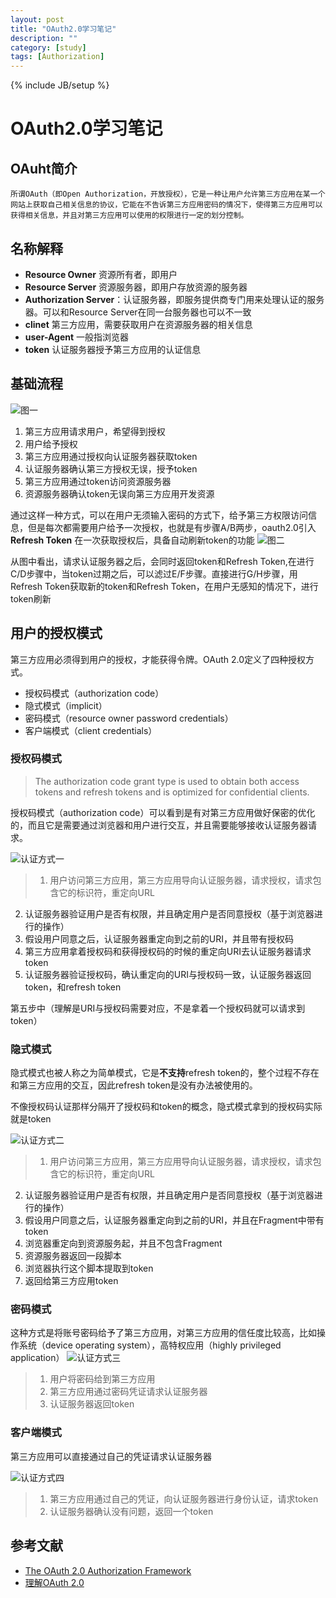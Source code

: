 ```yaml
---
layout: post
title: "OAuth2.0学习笔记"
description: ""
category: [study]
tags: [Authorization]
---
```

{% include JB/setup %}

# OAuth2.0学习笔记

## OAuht简介

	所谓OAuth（即Open Authorization，开放授权），它是一种让用户允许第三方应用在某一个网站上获取自己相关信息的协议，它能在不告诉第三方应用密码的情况下，使得第三方应用可以获得相关信息，并且对第三方应用可以使用的权限进行一定的划分控制。


## 名称解释

* **Resource Owner** 资源所有者，即用户
* **Resource Server** 资源服务器，即用户存放资源的服务器
* **Authorization Server**：认证服务器，即服务提供商专门用来处理认证的服务器。可以和Resource Server在同一台服务器也可以不一致
* **clinet** 第三方应用，需要获取用户在资源服务器的相关信息
* **user-Agent** 一般指浏览器
* **token** 认证服务器授予第三方应用的认证信息


## 基础流程

![图一](http://7xs9oq.com1.z0.glb.clouddn.com/ssd6aafc922276191e63b1d655197b7a22.png-960.jpg)

1. 第三方应用请求用户，希望得到授权
2. 用户给予授权
3. 第三方应用通过授权向认证服务器获取token
4. 认证服务器确认第三方授权无误，授予token
5. 第三方应用通过token访问资源服务器
6. 资源服务器确认token无误向第三方应用开发资源

通过这样一种方式，可以在用户无须输入密码的方式下，给予第三方权限访问信息，但是每次都需要用户给予一次授权，也就是有步骤A/B两步，oauth2.0引入**Refresh Token** 在一次获取授权后，具备自动刷新token的功能
![图二](http://7xs9oq.com1.z0.glb.clouddn.com/sse2c71001d219ff9ad11f898f6c82218e.png-960.jpg)

从图中看出，请求认证服务器之后，会同时返回token和Refresh Token,在进行C/D步骤中，当token过期之后，可以滤过E/F步骤。直接进行G/H步骤，用Refresh Token获取新的token和Refresh Token，在用户无感知的情况下，进行token刷新

## 用户的授权模式
第三方应用必须得到用户的授权，才能获得令牌。OAuth 2.0定义了四种授权方式。

* 授权码模式（authorization code）
* 隐式模式（implicit）
* 密码模式（resource owner password credentials）
* 客户端模式（client credentials）

### 授权码模式

> The authorization code grant type is used to obtain both access
   tokens and refresh tokens and is optimized for confidential clients.

授权码模式（authorization code）可以看到是有对第三方应用做好保密的优化的，而且它是需要通过浏览器和用户进行交互，并且需要能够接收认证服务器请求。

![认证方式一](http://7xs9oq.com1.z0.glb.clouddn.com/ss385ced73a4409438415fd438640abc85.png-960.jpg)



>1. 用户访问第三方应用，第三方应用导向认证服务器，请求授权，请求包含它的标识符，重定向URL
2. 认证服务器验证用户是否有权限，并且确定用户是否同意授权（基于浏览器进行的操作）
3. 假设用户同意之后，认证服务器重定向到之前的URI，并且带有授权码
4. 第三方应用拿着授权码和获得授权码的时候的重定向URI去认证服务器请求token
5. 认证服务器验证授权码，确认重定向的URI与授权码一致，认证服务器返回token，和refresh token

第五步中（理解是URI与授权码需要对应，不是拿着一个授权码就可以请求到token）

### 隐式模式

隐式模式也被人称之为简单模式，它是**不支持**refresh token的，整个过程不存在和第三方应用的交互，因此refresh token是没有办法被使用的。

不像授权码认证那样分隔开了授权码和token的概念，隐式模式拿到的授权码实际就是token


![认证方式二](http://7xs9oq.com1.z0.glb.clouddn.com/ss65c80e415d39734f43ab9a276ab41fb6.png-960.jpg)

>1. 用户访问第三方应用，第三方应用导向认证服务器，请求授权，请求包含它的标识符，重定向URL
2. 认证服务器验证用户是否有权限，并且确定用户是否同意授权（基于浏览器进行的操作）
3. 假设用户同意之后，认证服务器重定向到之前的URI，并且在Fragment中带有token
4. 浏览器重定向到资源服务起，并且不包含Fragment
5. 资源服务器返回一段脚本
6. 浏览器执行这个脚本提取到token
7. 返回给第三方应用token

### 密码模式

这种方式是将账号密码给予了第三方应用，对第三方应用的信任度比较高，比如操作系统（device operating system），高特权应用（highly privileged application）
![认证方式三](http://7xs9oq.com1.z0.glb.clouddn.com/ssc5e5c94b00f37a71f7821009de000838.png-960.jpg)

> 1. 用户将密码给到第三方应用
> 2. 第三方应用通过密码凭证请求认证服务器
> 3. 认证服务器返回token

### 客户端模式

第三方应用可以直接通过自己的凭证请求认证服务器

![认证方式四](http://7xs9oq.com1.z0.glb.clouddn.com/ssb97f884cfe6b0dd050f3b010bdd39655.png-960.jpg)

> 1. 第三方应用通过自己的凭证，向认证服务器进行身份认证，请求token
> 2. 认证服务器确认没有问题，返回一个token

## 参考文献
* [The OAuth 2.0 Authorization Framework](http://tools.ietf.org/html/rfc6749)
* [理解OAuth 2.0](http://www.ruanyifeng.com/blog/2014/05/oauth_2_0.html)
